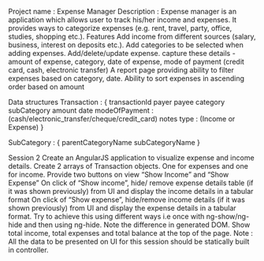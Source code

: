 Project name : Expense Manager Description : Expense manager is an 
application which allows user to track his/her income and expenses. It 
provides ways to categorize expenses (e.g. rent, travel, party, office, 
studies, shopping etc.).
Features
Add income from different sources (salary, business, interest on deposits etc.). 
Add categories to be selected when adding expenses.
Add/delete/update expense. capture these details - amount of expense, category, 
date of expense, mode of payment (credit card, cash, electronic transfer)
A report page providing ability to filter expenses based on category, date.
Ability to sort expenses in ascending order based on amount

Data structures
Transaction : {
transactionId
payer
payee
category
subCategory
amount
date
modeOfPayment : (cash/electronic_transfer/cheque/credit_card)
notes
type : (Income or Expense)
}

SubCategory : {
parentCategoryName
subCategoryName
}

Session 2
Create an AngularJS application to visualize expense and income details.
Create 2 arrays of Transaction objects. One for expenses and one for income.
Provide two buttons on view “Show Income” and “Show Expense”
On click of “Show income”, hide/ remove expense details table (if it was shown previously) from UI and display the income details in a tabular format
On click of “Show expense”, hide/remove income details (if it was shown previously) from UI and display the expense details in a tabular format. 
Try to achieve this using different ways i.e once with ng-show/ng-hide and then using ng-hide. Note the difference in generated DOM.
Show total income, total expenses and total balance at the top of the page.
Note : All the data to be presented on UI for this session should be statically built in controller.

